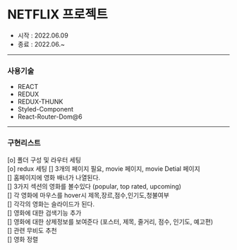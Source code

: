 # NETFLIX 프로젝트 
 * 시작 : 2022.06.09
 * 종료 : 2022.06.~

------------------------------------------------------------------------------------------------------------------------
### 사용기술
- REACT
- REDUX
- REDUX-THUNK
- Styled-Component
- React-Router-Dom@6


------------------------------------------------------------------------------------------------------------------------
### 구현리스트
[o] 폴더 구성 및 라우터 세팅  
[o] redux 세팅
[] 3개의 페이지 필요, movie 페이지, movie Detial 페이지  
[] 홈페이지에 영화 배너가 나열된다.  
[] 3가지 섹션의 영화를 볼수있다 (popular, top rated, upcoming)  
[] 각 영화에 마우스를 hover시 제목,장르,점수,인기도,청불여부   
[] 각각의 영화는 슬라이드가 된다.  
[] 영화에 대한 검색기능 추가  
[] 영화에 대한 상제정보를 보여준다 (포스터, 제목, 줄거리, 점수, 인기도, 예고편)  
[] 관련 무비도 추천  
[] 영화 정렬  

